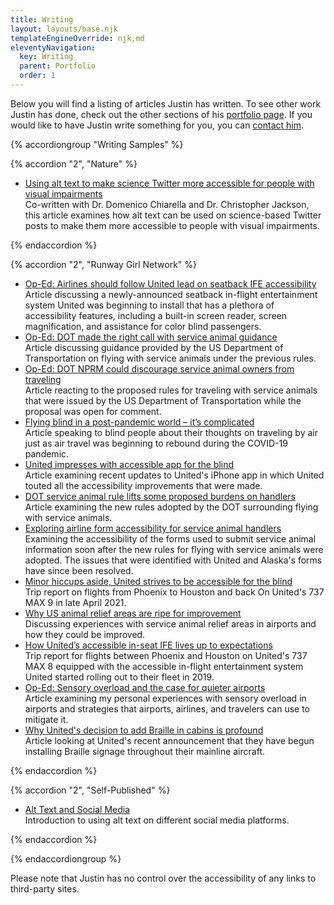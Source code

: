 ```yaml
---
title: Writing
layout: layouts/base.njk
templateEngineOverride: njk,md
eleventyNavigation:
  key: Writing
  parent: Portfolio
  order: 1
---
```

Below you will find a listing of articles Justin has written. To see other work Justin has done, check out the other sections of his [portfolio page](/portfolio/).
If you would like to have Justin write something for you, you can [contact him](/contact).

{% accordiongroup "Writing Samples" %}

{% accordion "2", "Nature" %}

  - [Using alt text to make science Twitter more accessible for people with visual impairments](https://www.nature.com/articles/s41467-020-19640-w)  
  Co-written with Dr. Domenico Chiarella and Dr. Christopher Jackson, this article examines how alt text can be used on science-based Twitter posts to make them more accessible to people with visual impairments.

{% endaccordion %}

{% accordion "2", "Runway Girl Network" %}

- [Op-Ed: Airlines should follow United lead on seatback IFE accessibility](https://runwaygirlnetwork.com/2019/01/23/op-ed-airlines-should-follow-uniteds-lead-on-seatback-ife-accessibility/)  
Article discussing a newly-announced seatback in-flight entertainment system United was beginning to install that has a plethora of accessibility features, including a built-in screen reader, screen magnification, and assistance for color blind passengers.
- [Op-Ed: DOT made the right call with service animal guidance](https://runwaygirlnetwork.com/2019/08/14/op-ed-dot-made-the-right-call-with-service-animal-guidance/)  
Article discussing guidance provided by the US Department of Transportation on flying with service animals under the previous rules.
- [Op-Ed: DOT NPRM could discourage service animal owners from traveling](https://runwaygirlnetwork.com/2020/02/11/op-ed-dot-nprm-could-discourage-service-animal-owners-from-traveling/)  
Article reacting to the proposed rules for traveling with service animals that were issued by the US Department of Transportation while the proposal was open for comment.
- [Flying blind in a post-pandemic world – it’s complicated](https://runwaygirlnetwork.com/2020/05/24/flying-blind-in-a-post-pandemic-world-its-complicated/)  
Article speaking to blind people about their thoughts on traveling by air just as air travel was beginning to rebound during the COVID-19 pandemic.
- [United impresses with accessible app for the blind](https://runwaygirlnetwork.com/2020/11/13/united-impresses-with-accessible-app-for-the-blind/)  
Article examining recent updates to United's iPhone app in which United touted all the accessibility improvements that were made.
- [DOT service animal rule lifts some proposed burdens on handlers](https://runwaygirlnetwork.com/2020/12/03/service-animal-rule-lifts-some-burdens-originally-proposed-for-handlers/)  
Article examining the new rules adopted by the DOT surrounding flying with service animals.
- [Exploring airline form accessibility for service animal handlers](https://runwaygirlnetwork.com/2021/01/20/exploring-airline-form-accessibility-for-service-animal-handlers/)  
Examining the accessibility of the forms used to submit service animal information soon after the new rules for flying with service animals were adopted. The issues that were identified with United and Alaska's forms have since been resolved.
- [Minor hiccups aside, United strives to be accessible for the blind](https://runwaygirlnetwork.com/2021/05/09/united-accessible-blind/)  
Trip report on flights from Phoenix to Houston and back On United's 737 MAX 9 in late April 2021.
- [Why US animal relief areas are ripe for improvement](https://runwaygirlnetwork.com/2021/08/11/us-animal-relief-areas/)  
Discussing experiences with service animal relief areas in airports and how they could be improved.
- [How United’s accessible in-seat IFE lives up to expectations](https://runwaygirlnetwork.com/2022/09/how-united-airlines-accessible-in-seat-ife-lives-up-to-expectations/)  
Trip report for flights between Phoenix and Houston on United's 737 MAX 8 equipped with the accessible in-flight entertainment system United started rolling out to their fleet in 2019.
- [Op-Ed: Sensory overload and the case for quieter airports](https://runwaygirlnetwork.com/2023/07/op-ed-sensory-overload-and-the-case-for-quieter-airports/)  
Article examining my personal experiences with sensory overload in airports and strategies that airports, airlines, and travelers can use to mitigate it.
- [Why United's decision to add Braille in cabins is profound](https://runwaygirlnetwork.com/2023/08/uniteds-braille-in-cabins/)  
Article looking at United's recent announcement that they have begun installing Braille signage throughout their mainline aircraft.

{% endaccordion %}

{% accordion "2", "Self-Published" %}
  
  - [Alt Text and Social Media](/writing/alt-text-and-social-media)  
  Introduction to using alt text on different social media platforms.

{% endaccordion %}

{% endaccordiongroup %}

Please note that Justin has no control over the accessibility of any links to third-party sites.